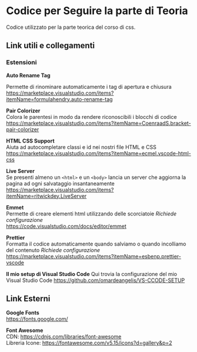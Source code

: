 # Codice per Seguire la parte di Teoria
Codice utilizzato per la parte teorica del corso di css. 

## Link utili e collegamenti 

### Estensioni

**Auto Rename Tag** 

Permette di rinominare automaticamente i tag di apertura e chiusura \
https://marketplace.visualstudio.com/items?itemName=formulahendry.auto-rename-tag 

**Pair Colorizer** \
Colora le parentesi in modo da rendere riconoscibili i blocchi di codice \
https://marketplace.visualstudio.com/items?itemName=CoenraadS.bracket-pair-colorizer 

**HTML CSS Support**\
Aiuta ad autocompletare classi e id nei nostri file HTML e CSS \
https://marketplace.visualstudio.com/items?itemName=ecmel.vscode-html-css 

**Live Server**\
Se presenti almeno un ``` <html> ``` e un ``` <body> ``` lancia un server che aggiorna la pagina ad ogni salvataggio insantaneamente \
https://marketplace.visualstudio.com/items?itemName=ritwickdey.LiveServer 

**Emmet**\
Permette di creare elementi html utilizzando delle scorciatoie *Richiede configurazione* \
https://code.visualstudio.com/docs/editor/emmet 

**Prettier**\
Formatta il codice automaticamente quando salviamo o quando incolliamo del contenuto *Richiede configurazione* 
https://marketplace.visualstudio.com/items?itemName=esbenp.prettier-vscode 

**Il mio setup di Visual Studio Code**
Qui trovia la configurazione del mio Visual Studio Code
https://github.com/omardeangelis/VS-CCODE-SETUP

## Link Esterni 

**Google Fonts**\
https://fonts.google.com/

**Font Awesome**\
CDN: https://cdnjs.com/libraries/font-awesome \
Libreria Icone: https://fontawesome.com/v5.15/icons?d=gallery&p=2



